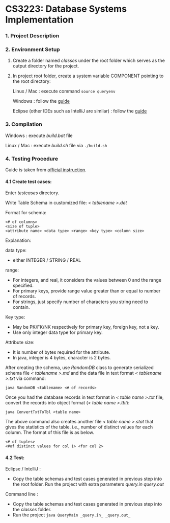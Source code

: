 # CS3223:   Database Systems Implementation

### 1. Project Description

### 2. Environment Setup

1. Create a folder named _classes_ under the root folder which serves as the output directory for the project.

2. In project root folder, create a system variable COMPONENT pointing to the root directory:

    Linux / Mac : execute command 
 ``
 source queryenv
 ``
 
    Windows : follow the [guide](http://www.comp.nus.edu.sg/~tankl/cs3223/project/cs3223-proj-setup.htm)

    Eclipse (other IDEs such as IntelliJ are similar) : follow the [guide](http://www.comp.nus.edu.sg/~tankl/cs3223/project/cs3223-proj-setup.htm)

 
### 3. Compilation

Windows : execute _build.bat_ file

Linux / Mac : execute _build.sh_ file via 
``
./build.sh
``

### 4. Testing Procedure

Guide is taken from [official instruction](http://www.comp.nus.edu.sg/~tankl/cs3223/project/user.htm).


#### 4.1 Create test cases:

Enter _testcases_ directory.

Write Table Schema in customized file:  _< tablename >.det_

Format for schema:
~~~~
<# of columns>
<size of tuple>
<attribute name> <data type> <range> <key type> <column size>
~~~~

Explanation:

data type: 

- either INTEGER / STRING / REAL

range:
    
- For integers, and real, it considers the values between 0 and the range specified. 
- For primary keys, provide range value greater than or equal to number of records.
- For strings, just specify number of characters you string need to contain.           

Key type:

- May be PK/FK/NK respectively for primary key, foreign key, not a key.  
- Use only integer data type for primary key.
 
Attribute size:

- It is number of bytes required for the attribute. 
- In java, integer is 4 bytes, character is 2 bytes.

After creating the schema, use _RandomDB_ class to generate serialized schema file _< tablename >.md_ and the data file in text format _< tablename >.txt_ via command:

``
java RandomDB <tablename> <# of records>
``

Once you had the database records in text format in _< table name >.txt_ file, convert the records into object format (_< table name >.tbl_):

``
java ConvertTxtToTbl <table name>
``

The above command also creates another file _< table name >.stat_ that gives the statistics of the table. i.e., number of distinct values for each column.  The format of this file is as below.

~~~~
<# of tuples>
<#of distinct values for col 1> <for col 2>
~~~~

#### 4.2 Test:

Eclipse / IntelliJ : 

- Copy the table schemas and test cases generated in previous step into the root folder.
Run the project with extra parameters _query.in_ _query.out_
 
Command line :

- Copy the table schemas and test cases generated in previous step into the _classes_ folder.
- Run the project
 ``
 java QueryMain _query.in_ _query.out_
 ``